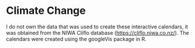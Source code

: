 # Climate Change
I do not own the data that was used to create these interactive calendars, it was obtained from the NIWA Cliflo database (https://cliflo.niwa.co.nz/). 
The calendars were created using the googleVis package in R.
